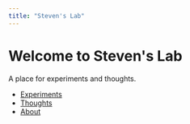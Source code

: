 ```yaml
---
title: "Steven's Lab"
---
```


# Welcome to Steven's Lab

A place for experiments and thoughts.

- [Experiments](/experiments/)
- [Thoughts](/thoughts/)
- [About](/about/)
